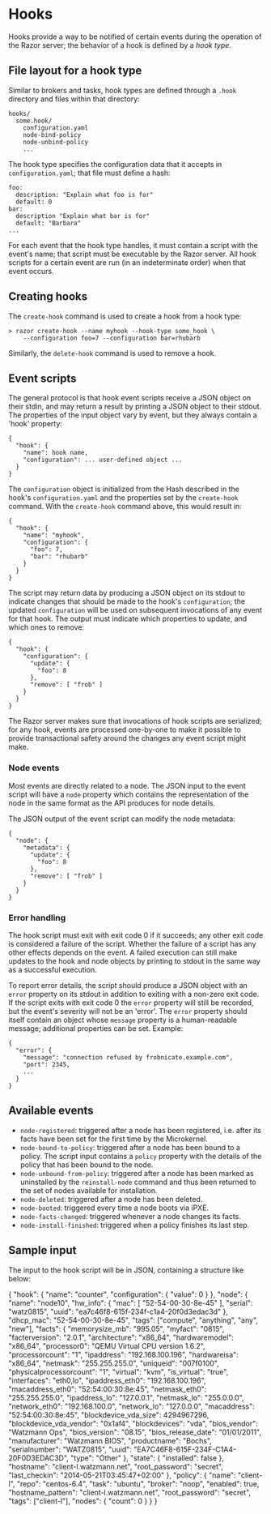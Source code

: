 # Hooks

Hooks provide a way to be notified of certain events during the operation
of the Razor server; the behavior of a hook is defined by a *hook
type*.

## File layout for a hook type

Similar to brokers and tasks, hook types are defined through a `.hook`
directory and files within that directory:

    hooks/
      some.hook/
        configuration.yaml
        node-bind-policy
        node-unbind-policy
        ...

The hook type specifies the configuration data that it accepts in
`configuration.yaml`; that file must define a hash:

    foo:
      description: "Explain what foo is for"
      default: 0
    bar:
      description "Explain what bar is for"
      default: "Barbara"
    ...

For each event that the hook type handles, it must contain a script with
the event's name; that script must be executable by the Razor server. All
hook scripts for a certain event are run (in an indeterminate order) when
that event occurs.

## Creating hooks

The `create-hook` command is used to create a hook from a hook type:

    > razor create-hook --name myhook --hook-type some_hook \
        --configuration foo=7 --configuration bar=rhubarb

Similarly, the `delete-hook` command is used to remove a hook.

## Event scripts

The general protocol is that hook event scripts receive a JSON object on
their stdin, and may return a result by printing a JSON object to their
stdout. The properties of the input object vary by event, but they always
contain a 'hook' property:

    {
      "hook": {
        "name": hook name,
        "configuration": ... user-defined object ...
      }
    }

The `configuration` object is initialized from the Hash described in
the hook's `configuration.yaml` and the properties set by the 
`create-hook` command. With the `create-hook` command above, this 
would result in:

    {
      "hook": {
        "name": "myhook",
        "configuration": {
          "foo": 7,
          "bar": "rhubarb"
        }
      }
    }

The script may return data by producing a JSON object on its stdout to
indicate changes that should be made to the hook's `configuration`; the
updated `configuration` will be used on subsequent invocations of any 
event for that hook. The output must indicate which properties to 
update, and which ones to remove:

    {
      "hook": {
        "configuration": {
          "update": {
            "foo": 8
          },
          "remove": [ "frob" ]
        }
      }
    }


The Razor server makes sure that invocations of hook scripts are
serialized; for any hook, events are processed one-by-one to make it
possible to provide transactional safety around the changes any event
script might make.

### Node events

Most events are directly related to a node. The JSON input to the event
script will have a `node` property which contains the representation of the
node in the same format as the API produces for node details.

The JSON output of the event script can modify the node metadata:

    {
      "node": {
        "metadata": {
          "update": {
            "foo": 8
          },
          "remove": [ "frob" ]
        }
      }
    }

### Error handling

The hook script must exit with exit code 0 if it succeeds; any other exit
code is considered a failure of the script. Whether the failure of a script
has any other effects depends on the event. A failed execution can still
make updates to the hook and node objects by printing to stdout in the same
way as a successful execution.

To report error details, the script should produce a JSON object with an
`error` property on its stdout in addition to exiting with a non-zero exit
code. If the script exits with exit code 0 the `error` property will still
be recorded, but the event's severity will not be an 'error'. The `error`
property should itself contain an object whose `message` property is a
human-readable message; additional properties can be set. Example:

    {
      "error": {
        "message": "connection refused by frobnicate.example.com",
        "port": 2345,
        ...
      }
    }


## Available events

* `node-registered`: triggered after a node has been registered, i.e. after
  its facts have been set for the first time by the Microkernel.
* `node-bound-to-policy`: triggered after a node has been bound to a policy. The
  script input contains a `policy` property with the details of the
  policy that has been bound to the node.
* `node-unbound-from-policy`: triggered after a node has been marked as uninstalled
  by the `reinstall-node` command and thus been returned to the set of
  nodes available for installation.
* `node-deleted`: triggered after a node has been deleted.
* `node-booted`: triggered every time a node boots via iPXE.
* `node-facts-changed`: triggered whenever a node changes its facts.
* `node-install-finished`: triggered when a policy finishes its last step.


## Sample input

The input to the hook script will be in JSON, containing a structure like below:

{
  "hook": {
    "name": "counter",
    "configuration": {
      "value": 0
    }
  },
  "node": {
    "name": "node10",
    "hw_info": {
      "mac": [ "52-54-00-30-8e-45" ],
      "serial": "watz0815",
      "uuid": "ea7c46f8-615f-234f-c1a4-20f0d3edac3d"
    },
    "dhcp_mac": "52-54-00-30-8e-45",
    "tags": ["compute", "anything", "any", "new"],
    "facts": {
      "memorysize_mb": "995.05",
      "myfact": "0815",
      "facterversion": "2.0.1",
      "architecture": "x86_64",
      "hardwaremodel": "x86_64",
      "processor0": "QEMU Virtual CPU version 1.6.2",
      "processorcount": "1",
      "ipaddress": "192.168.100.196",
      "hardwareisa": "x86_64",
      "netmask": "255.255.255.0",
      "uniqueid": "007f0100",
      "physicalprocessorcount": "1",
      "virtual": "kvm",
      "is_virtual": "true",
      "interfaces": "eth0,lo",
      "ipaddress_eth0": "192.168.100.196",
      "macaddress_eth0": "52:54:00:30:8e:45",
      "netmask_eth0": "255.255.255.0",
      "ipaddress_lo": "127.0.0.1",
      "netmask_lo": "255.0.0.0",
      "network_eth0": "192.168.100.0",
      "network_lo": "127.0.0.0",
      "macaddress": "52:54:00:30:8e:45",
      "blockdevice_vda_size": 4294967296,
      "blockdevice_vda_vendor": "0x1af4",
      "blockdevices": "vda",
      "bios_vendor": "Watzmann Ops",
      "bios_version": "08.15",
      "bios_release_date": "01/01/2011",
      "manufacturer": "Watzmann BIOS",
      "productname": "Bochs",
      "serialnumber": "WATZ0815",
      "uuid": "EA7C46F8-615F-234F-C1A4-20F0D3EDAC3D",
      "type": "Other"
    },
    "state": {
      "installed": false
    },
    "hostname": "client-l.watzmann.net",
    "root_password": "secret",
    "last_checkin": "2014-05-21T03:45:47+02:00"
  },
  "policy": {
    "name": "client-l",
    "repo": "centos-6.4",
    "task": "ubuntu",
    "broker": "noop",
    "enabled": true,
    "hostname_pattern": "client-l.watzmann.net",
    "root_password": "secret",
    "tags": ["client-l"],
    "nodes": {
      "count": 0
    }
  }
}

